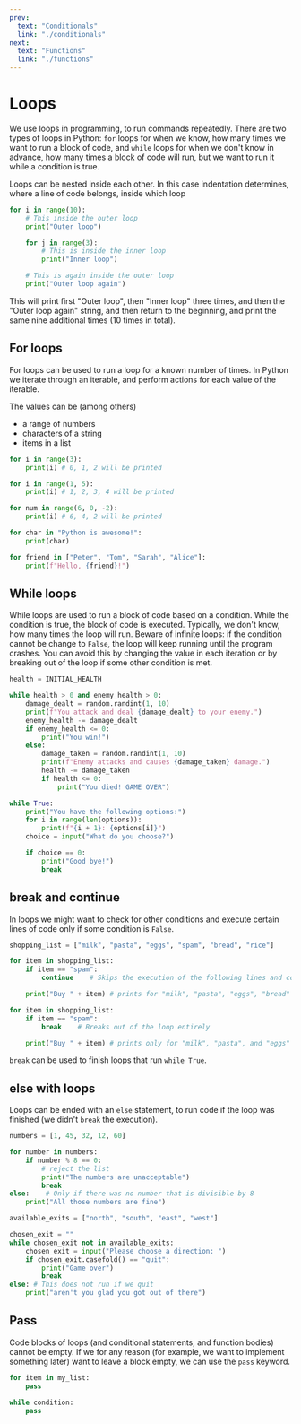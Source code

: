 ```yaml
---
prev:
  text: "Conditionals"
  link: "./conditionals"
next:
  text: "Functions"
  link: "./functions"
---
```


# Loops

We use loops in programming, to run commands repeatedly. There are two types of loops in Python: `for` loops for when we know, how many times we want to run a block of code, and `while` loops for when we don't know in advance, how many times a block of code will run, but we want to run it while a condition is true.

Loops can be nested inside each other. In this case indentation determines, where a line of code belongs, inside which loop

```python
for i in range(10):
    # This inside the outer loop
    print("Outer loop")

    for j in range(3):
        # This is inside the inner loop
        print("Inner loop")

    # This is again inside the outer loop
    print("Outer loop again")
```

This will print first "Outer loop", then "Inner loop" three times, and then the "Outer loop again" string, and then return to the beginning, and print the same nine additional times (10 times in total).

## For loops

For loops can be used to run a loop for a known number of times. In Python we iterate through an iterable, and perform actions for each value of the iterable.

The values can be (among others)

- a range of numbers
- characters of a string
- items in a list

```python
for i in range(3):
    print(i) # 0, 1, 2 will be printed

for i in range(1, 5):
    print(i) # 1, 2, 3, 4 will be printed

for num in range(6, 0, -2):
    print(i) # 6, 4, 2 will be printed

for char in "Python is awesome!":
    print(char)

for friend in ["Peter", "Tom", "Sarah", "Alice"]:
    print(f"Hello, {friend}!")
```

## While loops

While loops are used to run a block of code based on a condition. While the condition is true, the block of code is executed. Typically, we don't know, how many times the loop will run. Beware of infinite loops: if the condition cannot be change to `False`, the loop will keep running until the program crashes. You can avoid this by changing the value in each iteration or by breaking out of the loop if some other condition is met.

```python
health = INITIAL_HEALTH

while health > 0 and enemy_health > 0:
    damage_dealt = random.randint(1, 10)
    print(f"You attack and deal {damage_dealt} to your enemy.")
    enemy_health -= damage_dealt
    if enemy_health <= 0:
        print("You win!")
    else:
        damage_taken = random.randint(1, 10)
        print(f"Enemy attacks and causes {damage_taken} damage.")
        health -= damage_taken
        if health <= 0:
            print("You died! GAME OVER")

while True:
    print("You have the following options:")
    for i in range(len(options)):
        print(f"{i + 1}: {options[i]}")
    choice = input("What do you choose?")

    if choice == 0:
        print("Good bye!")
        break
```

## break and continue

In loops we might want to check for other conditions and execute certain lines of code only if some condition is `False`.

```python
shopping_list = ["milk", "pasta", "eggs", "spam", "bread", "rice"]

for item in shopping_list:
    if item == "spam":
        continue    # Skips the execution of the following lines and continues straight to the next value

    print("Buy " + item) # prints for "milk", "pasta", "eggs", "bread" and "rice"

for item in shopping_list:
    if item == "spam":
        break    # Breaks out of the loop entirely

    print("Buy " + item) # prints only for "milk", "pasta", and "eggs"
```

`break` can be used to finish loops that run `while True`.

## else with loops

Loops can be ended with an `else` statement, to run code if the loop was finished (we didn't `break` the execution).

```python
numbers = [1, 45, 32, 12, 60]

for number in numbers:
    if number % 8 == 0:
        # reject the list
        print("The numbers are unacceptable")
        break
else:    # Only if there was no number that is divisible by 8
    print("All those numbers are fine")

available_exits = ["north", "south", "east", "west"]

chosen_exit = ""
while chosen_exit not in available_exits:
    chosen_exit = input("Please choose a direction: ")
    if chosen_exit.casefold() == "quit":
        print("Game over")
        break
else: # This does not run if we quit
    print("aren't you glad you got out of there")
```

## Pass

Code blocks of loops (and conditional statements, and function bodies) cannot be empty. If we for any reason (for example, we want to implement something later) want to leave a block empty, we can use the `pass` keyword.

```python
for item in my_list:
    pass

while condition:
    pass
```
